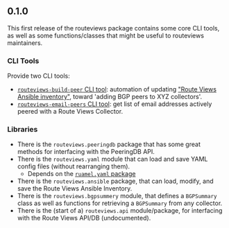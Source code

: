 
## 0.1.0

This first release of the routeviews package contains some core CLI tools, as well as some functions/classes that might be useful to routeviews maintainers.

### CLI Tools

Provide two CLI tools:

* [`routeviews-build-peer` CLI tool](./user-guide.md#routeviews-build-peer-cli-tool): automation of updating ["Route Views Ansible inventory"](https://github.com/routeviews/infra), toward 'adding BGP peers to XYZ collectors'.
* [`routeviews-email-peers` CLI tool](./user-guide.md#routeviews-email-peers-cli-tool): get list of email addresses actively peered with a Route Views Collector.

### Libraries

* There is the `routeviews.peeringdb` package that has some great methods for interfacing with the PeeringDB API.
* There is the `routeviews.yaml` module that can load and save YAML config files (without rearranging them).
    * Depends on the [`ruamel.yaml` package](https://pypi.org/project/ruamel.yaml/)
* There is the `routeviews.ansible` package, that can load, modify, and save the Route Views Ansible Inventory.
* There is the `routeviews.bgpsummery` module, that defines a `BGPSummary` class as well as functions for retrieving a `BGPSummary` from any collector.
* There is the (start of a) `routeviews.api` module/package, for interfacing with the Route Views API/DB (undocumented).



